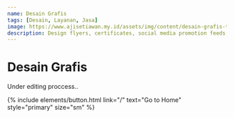 ```yaml
---
name: Desain Grafis
tags: [Desain, Layanan, Jasa]
image: https://www.ajisetiawan.my.id/assets/img/content/desain-grafis-thumb.jpg
description: Design flyers, certificates, social media promotion feeds.
---
```


# Desain Grafis

Under editing proccess..

<p class="text-center">
{% include elements/button.html link="/" text="Go to Home" style="primary" size="sm" %}
</p>
